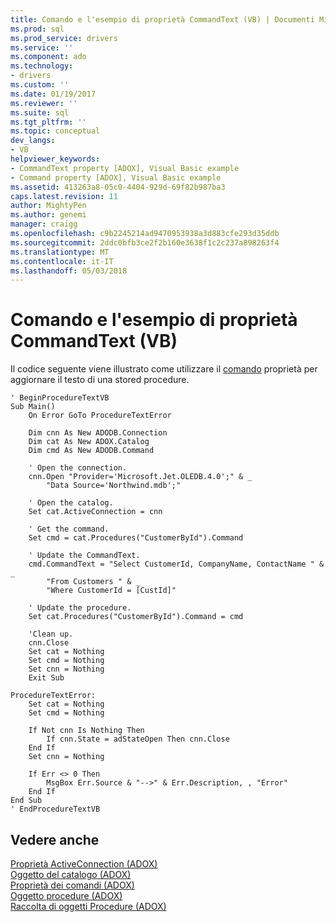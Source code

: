 ```yaml
---
title: Comando e l'esempio di proprietà CommandText (VB) | Documenti Microsoft
ms.prod: sql
ms.prod_service: drivers
ms.service: ''
ms.component: ado
ms.technology:
- drivers
ms.custom: ''
ms.date: 01/19/2017
ms.reviewer: ''
ms.suite: sql
ms.tgt_pltfrm: ''
ms.topic: conceptual
dev_langs:
- VB
helpviewer_keywords:
- CommandText property [ADOX], Visual Basic example
- Command property [ADOX], Visual Basic example
ms.assetid: 413263a8-05c0-4404-929d-69f82b987ba3
caps.latest.revision: 11
author: MightyPen
ms.author: genemi
manager: craigg
ms.openlocfilehash: c9b2245214ad9470953938a3d883cfe293d35ddb
ms.sourcegitcommit: 2ddc0bfb3ce2f2b160e3638f1c2c237a898263f4
ms.translationtype: MT
ms.contentlocale: it-IT
ms.lasthandoff: 05/03/2018
---
```

# <a name="command-and-commandtext-properties-example-vb"></a>Comando e l'esempio di proprietà CommandText (VB)
Il codice seguente viene illustrato come utilizzare il [comando](../../../ado/reference/adox-api/command-property-adox.md) proprietà per aggiornare il testo di una stored procedure.  
  
```  
' BeginProcedureTextVB  
Sub Main()  
    On Error GoTo ProcedureTextError  
  
    Dim cnn As New ADODB.Connection  
    Dim cat As New ADOX.Catalog  
    Dim cmd As New ADODB.Command  
  
    ' Open the connection.  
    cnn.Open "Provider='Microsoft.Jet.OLEDB.4.0';" & _  
        "Data Source='Northwind.mdb';"  
  
    ' Open the catalog.  
    Set cat.ActiveConnection = cnn  
  
    ' Get the command.  
    Set cmd = cat.Procedures("CustomerById").Command  
  
    ' Update the CommandText.  
    cmd.CommandText = "Select CustomerId, CompanyName, ContactName " & _  
        "From Customers " & _  
        "Where CustomerId = [CustId]"  
  
    ' Update the procedure.  
    Set cat.Procedures("CustomerById").Command = cmd  
  
    'Clean up.  
    cnn.Close  
    Set cat = Nothing  
    Set cmd = Nothing  
    Set cnn = Nothing  
    Exit Sub  
  
ProcedureTextError:  
    Set cat = Nothing  
    Set cmd = Nothing  
  
    If Not cnn Is Nothing Then  
        If cnn.State = adStateOpen Then cnn.Close  
    End If  
    Set cnn = Nothing  
  
    If Err <> 0 Then  
        MsgBox Err.Source & "-->" & Err.Description, , "Error"  
    End If  
End Sub  
' EndProcedureTextVB  
```  
  
## <a name="see-also"></a>Vedere anche  
 [Proprietà ActiveConnection (ADOX)](../../../ado/reference/adox-api/activeconnection-property-adox.md)   
 [Oggetto del catalogo (ADOX)](../../../ado/reference/adox-api/catalog-object-adox.md)   
 [Proprietà dei comandi (ADOX)](../../../ado/reference/adox-api/command-property-adox.md)   
 [Oggetto procedure (ADOX)](../../../ado/reference/adox-api/procedure-object-adox.md)   
 [Raccolta di oggetti Procedure (ADOX)](../../../ado/reference/adox-api/procedures-collection-adox.md)
